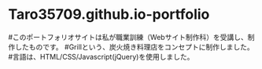 # Taro35709.github.io-portfolio
#このポートフォリオサイトは私が職業訓練（Webサイト制作科）を受講し、制作したものです。
#Grillという、炭火焼き料理店をコンセプトに制作しました。
#言語は、HTML/CSS/Javascript(jQuery)を使用しました。

